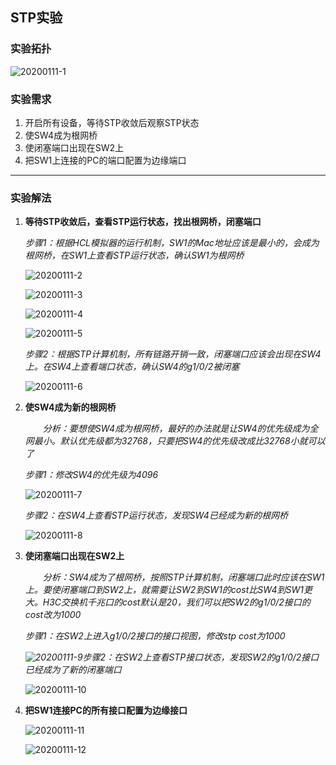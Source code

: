 ## STP实验

### 实验拓扑

![20200111-1](/home/garlic/Desktop/笔记/图片/20200111-1.PNG)

### 实验需求

1. 开启所有设备，等待STP收敛后观察STP状态
2. 使SW4成为根网桥
3. 使闭塞端口出现在SW2上
4. 把SW1上连接的PC的端口配置为边缘端口

------

### 实验解法

1. **等待STP收敛后，查看STP运行状态，找出根网桥，闭塞端口**

   *步骤1：根据HCL模拟器的运行机制，SW1的Mac地址应该是最小的，会成为根网桥，在SW1上查看STP运行状态，确认SW1为根网桥*

   ![20200111-2](/home/garlic/Desktop/笔记/图片/20200111-2.PNG)

   ![20200111-3](/home/garlic/Desktop/笔记/图片/20200111-3.PNG)

   ![20200111-4](/home/garlic/Desktop/笔记/图片/20200111-4.PNG)

   ![20200111-5](/home/garlic/Desktop/笔记/图片/20200111-5.PNG)

   *步骤2：根据STP计算机制，所有链路开销一致，闭塞端口应该会出现在SW4上。在SW4上查看端口状态，确认SW4的g1/0/2被闭塞*

   ![20200111-6](/home/garlic/Desktop/笔记/图片/20200111-6.PNG)

2. **使SW4成为新的根网桥**

   　　*分析：要想使SW4成为根网桥，最好的办法就是让SW4的优先级成为全网最小。默认优先级都为32768，只要把SW4的优先级改成比32768小就可以了*

   *步骤1：修改SW4的优先级为4096*

   ![20200111-7](/home/garlic/Desktop/笔记/图片/20200111-7.PNG)

   *步骤2：在SW4上查看STP运行状态，发现SW4已经成为新的根网桥*

   ![20200111-8](/home/garlic/Desktop/笔记/图片/20200111-8.PNG)

3. **使闭塞端口出现在SW2上**

   　　*分析：SW4成为了根网桥，按照STP计算机制，闭塞端口此时应该在SW1上。要使闭塞端口到SW2上，就需要让SW2到SW1的cost比SW4到SW1更大。H3C交换机千兆口的cost默认是20，我们可以把SW2的g1/0/2接口的cost改为1000*

   *步骤1：在SW2上进入g1/0/2接口的接口视图，修改stp cost为1000*

   *![20200111-9](/home/garlic/Desktop/笔记/图片/20200111-9.PNG)步骤2：在SW2上查看STP接口状态，发现SW2的g1/0/2接口已经成为了新的闭塞端口*

   ![20200111-10](/home/garlic/Desktop/笔记/图片/20200111-10.PNG)

4. **把SW1连接PC的所有接口配置为边缘接口**

   ![20200111-11](/home/garlic/Desktop/笔记/图片/20200111-11.PNG)

   ![20200111-12](/home/garlic/Desktop/笔记/图片/20200111-12.PNG)